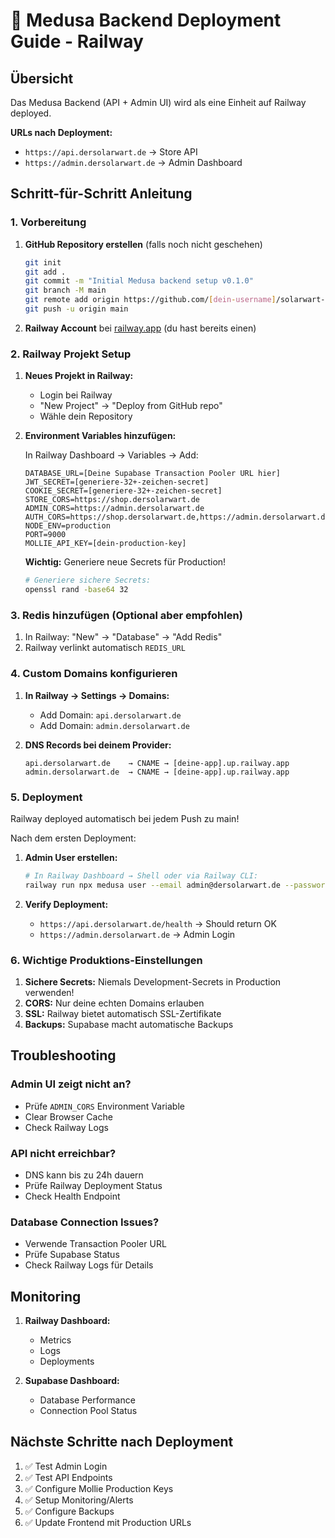 # 🚀 Medusa Backend Deployment Guide - Railway

## Übersicht

Das Medusa Backend (API + Admin UI) wird als eine Einheit auf Railway deployed. 

**URLs nach Deployment:**
- `https://api.dersolarwart.de` → Store API
- `https://admin.dersolarwart.de` → Admin Dashboard

## Schritt-für-Schritt Anleitung

### 1. Vorbereitung

1. **GitHub Repository erstellen** (falls noch nicht geschehen)
   ```bash
   git init
   git add .
   git commit -m "Initial Medusa backend setup v0.1.0"
   git branch -M main
   git remote add origin https://github.com/[dein-username]/solarwart-medusa-backend.git
   git push -u origin main
   ```

2. **Railway Account** bei [railway.app](https://railway.app) (du hast bereits einen)

### 2. Railway Projekt Setup

1. **Neues Projekt in Railway:**
   - Login bei Railway
   - "New Project" → "Deploy from GitHub repo"
   - Wähle dein Repository

2. **Environment Variables hinzufügen:**
   
   In Railway Dashboard → Variables → Add:
   ```
   DATABASE_URL=[Deine Supabase Transaction Pooler URL hier]
   JWT_SECRET=[generiere-32+-zeichen-secret]
   COOKIE_SECRET=[generiere-32+-zeichen-secret]
   STORE_CORS=https://shop.dersolarwart.de
   ADMIN_CORS=https://admin.dersolarwart.de
   AUTH_CORS=https://shop.dersolarwart.de,https://admin.dersolarwart.de
   NODE_ENV=production
   PORT=9000
   MOLLIE_API_KEY=[dein-production-key]
   ```

   **Wichtig:** Generiere neue Secrets für Production!
   ```bash
   # Generiere sichere Secrets:
   openssl rand -base64 32
   ```

### 3. Redis hinzufügen (Optional aber empfohlen)

1. In Railway: "New" → "Database" → "Add Redis"
2. Railway verlinkt automatisch `REDIS_URL`

### 4. Custom Domains konfigurieren

1. **In Railway → Settings → Domains:**
   - Add Domain: `api.dersolarwart.de`
   - Add Domain: `admin.dersolarwart.de`

2. **DNS Records bei deinem Provider:**
   ```
   api.dersolarwart.de    → CNAME → [deine-app].up.railway.app
   admin.dersolarwart.de  → CNAME → [deine-app].up.railway.app
   ```

### 5. Deployment

Railway deployed automatisch bei jedem Push zu main!

Nach dem ersten Deployment:

1. **Admin User erstellen:**
   ```bash
   # In Railway Dashboard → Shell oder via Railway CLI:
   railway run npx medusa user --email admin@dersolarwart.de --password [sicheres-passwort]
   ```

2. **Verify Deployment:**
   - `https://api.dersolarwart.de/health` → Should return OK
   - `https://admin.dersolarwart.de` → Admin Login

### 6. Wichtige Produktions-Einstellungen

1. **Sichere Secrets:** Niemals Development-Secrets in Production verwenden!
2. **CORS:** Nur deine echten Domains erlauben
3. **SSL:** Railway bietet automatisch SSL-Zertifikate
4. **Backups:** Supabase macht automatische Backups

## Troubleshooting

### Admin UI zeigt nicht an?
- Prüfe `ADMIN_CORS` Environment Variable
- Clear Browser Cache
- Check Railway Logs

### API nicht erreichbar?
- DNS kann bis zu 24h dauern
- Prüfe Railway Deployment Status
- Check Health Endpoint

### Database Connection Issues?
- Verwende Transaction Pooler URL
- Prüfe Supabase Status
- Check Railway Logs für Details

## Monitoring

1. **Railway Dashboard:**
   - Metrics
   - Logs
   - Deployments

2. **Supabase Dashboard:**
   - Database Performance
   - Connection Pool Status

## Nächste Schritte nach Deployment

1. ✅ Test Admin Login
2. ✅ Test API Endpoints
3. ✅ Configure Mollie Production Keys
4. ✅ Setup Monitoring/Alerts
5. ✅ Configure Backups
6. ✅ Update Frontend mit Production URLs